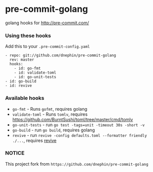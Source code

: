 
pre-commit-golang
=================

golang hooks for http://pre-commit.com/

### Using these hooks

Add this to your `.pre-commit-config.yaml`

    - repo: git://github.com/dnephin/pre-commit-golang
      rev: master
      hooks:
        - id: go-fmt
        - id: validate-toml
        - id: go-unit-tests
	- id: go-build
	- id: revive

### Available hooks

- `go-fmt` - Runs `gofmt`, requires golang
- `validate-toml` - Runs `tomlv`, requires
   https://github.com/BurntSushi/toml/tree/master/cmd/tomlv
- `go-unit-tests` - run `go test -tags=unit -timeout 30s -short -v`
- `go-build` - run `go build`, requires golang
- `revive` - run `revive -config defaults.toml --formatter friendly ./...`, requires [revive](https://github.com/mgechev/revive)

### NOTICE

This project fork from `https://github.com/dnephin/pre-commit-golang`
